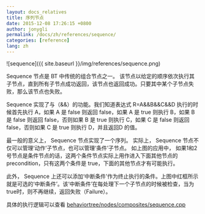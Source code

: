 ```yaml
---
layout: docs_relatives
title: 序列节点 
date: 2015-12-08 17:26:15 +0800
author: jonygli
permalink: /docs/zh/references/sequence/
categories: [reference]
lang: zh
---
```


![sequence]({{ site.baseurl }}/img/references/sequence.png)

Sequence 节点是 BT 中传统的组合节点之一。 该节点以给定的顺序依次执行其子节点，直到所有子节点成功返回，该节点也返回成功。只要其中某个子节点失败，那么该节点也失败。

Sequence 实现了与（&&）的功能。我们知道表达式 R=A&&B&&C&&D 执行的时候首先执行 A，如果 A 是 false 则返回 false，如果 A 是 true 则执行 B，如果 B 是 false 则返回 false，否则如果 B 是 true 则执行 C，如果 C 是 false 则返回 false，否则如果 C 是 true 则执行 D，并且返回D 的值。

最一般的意义上， Sequence 节点实现了一个序列。 实际上， Sequence 节点不仅可以管理‘动作’子节点，也可以管理‘条件’子节点。 如上图的应用中， 如果1和2号节点是条件节点的话，这两个条件节点实际上用作进入下面其他节点的 precondition，只有这两个条件是 true，下面的其他节点才有可能执行。

此外， Sequence 上还可以添加‘中断条件’作为终止执行的条件。上图中红框所示就是可选的‘中断条件’。该‘中断条件’在每处理下一个子节点的时候被检查，当为true时，则不再继续，返回失败（Failure）。

具体的执行逻辑可以查看 [behaviortree/nodes/composites/sequence.cpp]({{site.repository}}/blob/master/src/behaviortree/nodes/composites/sequence.cpp)